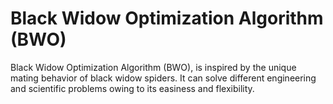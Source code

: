 # Black Widow Optimization Algorithm (BWO)
Black Widow Optimization Algorithm (BWO), is inspired by the unique mating behavior of black widow spiders. It can solve different engineering and scientific problems owing to its easiness and flexibility. 

